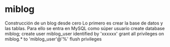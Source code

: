 # miblog
Construcción de un blog desde cero
Lo primero es crear la base de datos y las tablas. Para ello se entra en MySQL como súper usuario
create database miblog;
create user miblog_user identified by 'xxxxxx'
grant all privileges on miblog.* to 'miblog_user'@'%'
flush privileges
